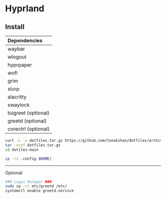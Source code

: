 # Hyprland

## Install
| Dependencies |
|:----|
| waybar |
| wlogout |
| hyprpaper |
| wofi |
| grim | 
| slurp |
| alacritty |
| swaylock |
| tuigreet (optional) |
| greetd (optional) |
| corectrl (optional) |

``` bash
curl -L -o dotfiles.tar.gz https://github.com/tonakihan/dotfiles/archive/main.tar.gz
tar -xvzf dotfiles.tar.gz 
cd dotiles-main

cp -ri .config $HOME/
```
___
Optional 
``` bash
### Login Manager ###
sudo cp -ri etc/greetd /etc/
systemctl enable greetd.service
```
